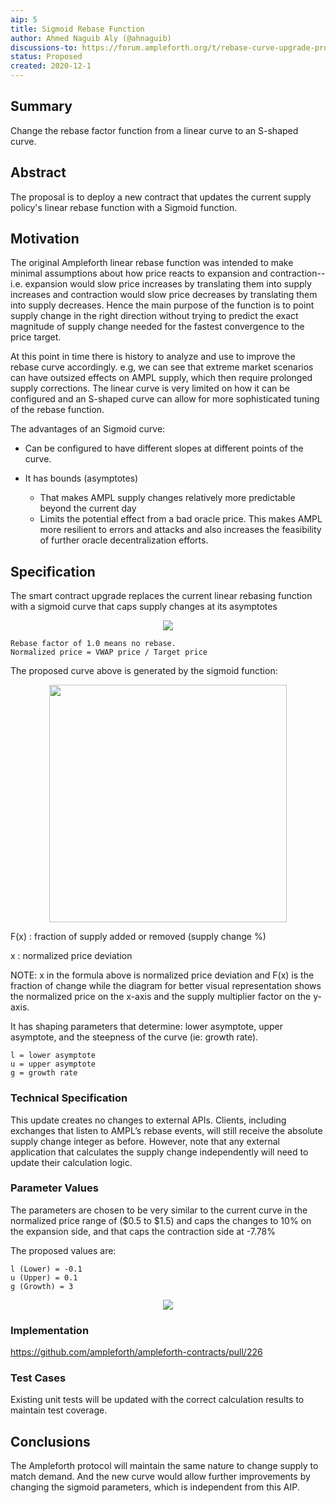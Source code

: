 ```yaml
---
aip: 5
title: Sigmoid Rebase Function
author: Ahmed Naguib Aly (@ahnaguib)
discussions-to: https://forum.ampleforth.org/t/rebase-curve-upgrade-proposal/327
status: Proposed
created: 2020-12-1
---
```

## Summary

Change the rebase factor function from a linear curve to an S-shaped curve.

## Abstract

The proposal is to deploy a new contract that updates the current supply policy's linear rebase function with a Sigmoid function.

## Motivation

The original Ampleforth linear rebase function was intended to make minimal assumptions about how price reacts to expansion and contraction--i.e. expansion would slow price increases by translating them into supply increases and contraction would slow price decreases by translating them into supply decreases. Hence the main purpose of the function is to point supply change in the right direction without trying to predict the exact magnitude of supply change needed for the fastest convergence to the price target.

At this point in time there is history to analyze and use to improve the rebase curve accordingly. e.g, we can see that extreme market scenarios can have outsized effects on AMPL supply, which then require prolonged supply corrections. The linear curve is very limited on how it can be configured and an S-shaped curve can allow for more sophisticated tuning of the rebase function.

The advantages of an Sigmoid curve:

* Can be configured to have different slopes at different points of the curve.

* It has bounds (asymptotes)
  * That makes AMPL supply changes relatively more predictable beyond the current day
  * Limits the potential effect from a bad oracle price. This makes AMPL more resilient to errors and attacks and also increases the feasibility of further oracle decentralization efforts.

## Specification

The smart contract upgrade replaces the current linear rebasing function with a sigmoid curve that caps supply changes at its asymptotes

<p align="center">
<img src="https://lh3.googleusercontent.com/R7MEXSjaH6KKnPFleKgRoErhYtvvarowMTcSkrkx6sB0NspmWbfPoWHTUsVC9rqKEZvq9H50FpxOkWjhmm5vPYMnzLG8qigmpd9ZYl-Y4tms4nPS23dBasbOB170tpGnbE4xrHGa"/>
</p>

```
Rebase factor of 1.0 means no rebase.
Normalized price = VWAP price / Target price
```

The proposed curve above is generated by the sigmoid function:

<p style="text-align:center;">
<img src="https://lh5.googleusercontent.com/VPcOfuSmMVlG69r5ORDxfdCn_6asp8HfDM9Pgb1TADtexfp4qwzaTtDjuJRr4y6oqVjClctvdqXezMGf6StFNRntRv9vfiE2mYe8N4icxiSga9Sn--RZbMaUjxASUoI65Z2oWQiR" width="380" />
</p>

F(x) : fraction of supply added or removed (supply change %)

x : normalized price deviation

NOTE: x in the formula above is normalized price deviation and F(x) is the fraction of change while the diagram for better visual representation shows the normalized price on the x-axis and the supply multiplier factor on the y-axis.

It has shaping parameters that determine: lower asymptote, upper asymptote, and the steepness of the curve (ie: growth rate).

```
l = lower asymptote
u = upper asymptote
g = growth rate
```

### Technical Specification

This update creates no changes to external APIs. Clients, including exchanges that listen to AMPL’s rebase events, will still receive the absolute supply change integer as before. However, note that any external application that calculates the supply change independently will need to update their calculation logic.

### Parameter Values

The parameters are chosen to be very similar to the current curve in the normalized price range of ($0.5 to $1.5) and caps the changes to 10% on the expansion side, and that caps the contraction side at -7.78%

The proposed values are:

```
l (Lower) = -0.1
u (Upper) = 0.1
g (Growth) = 3
```
<p align="center">
<img src="https://lh4.googleusercontent.com/ZR2cA3BaLKLvucDJcmy3JccHWfBuF9Qb5RgizOZxr6eSSH61xu9_0mJY7CLQZoHUxLQo1GiIanXbPm7Yf3sqtisehanapP-KXpyYkvp4MXvJTA2dg1P6hWprF4etHUbTQ6g_w9hH"/>
</p>

### Implementation

https://github.com/ampleforth/ampleforth-contracts/pull/226

### Test Cases

Existing unit tests will be updated with the correct calculation results to maintain test coverage.

## Conclusions

The Ampleforth protocol will maintain the same nature to change supply to match demand. And the new curve would allow further improvements by changing the sigmoid parameters, which is independent from this AIP.</p>

